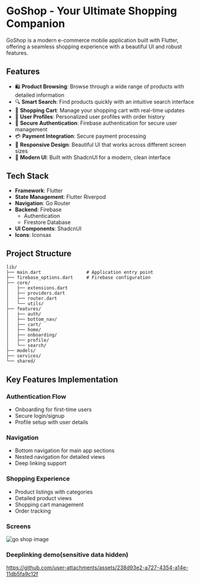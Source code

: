 # GoShop - Your Ultimate Shopping Companion

GoShop is a modern e-commerce mobile application built with Flutter, offering a seamless shopping experience with a beautiful UI and robust features.

## Features

- 🛍️ **Product Browsing**: Browse through a wide range of products with detailed information
- 🔍 **Smart Search**: Find products quickly with an intuitive search interface
- 🛒 **Shopping Cart**: Manage your shopping cart with real-time updates
- 👤 **User Profiles**: Personalized user profiles with order history
- 🔐 **Secure Authentication**: Firebase authentication for secure user management
- 💳 **Payment Integration**: Secure payment processing
- 📱 **Responsive Design**: Beautiful UI that works across different screen sizes
- 🌙 **Modern UI**: Built with ShadcnUI for a modern, clean interface

## Tech Stack

- **Framework**: Flutter
- **State Management**: Flutter Riverpod
- **Navigation**: Go Router
- **Backend**: Firebase
  - Authentication
  - Firestore Database
- **UI Components**: ShadcnUI
- **Icons**: Iconsax


## Project Structure

```
lib/
├── main.dart                 # Application entry point
├── firebase_options.dart     # Firebase configuration
├── core/
│   ├── extensions.dart
│   ├── providers.dart
│   ├── router.dart
│   └── utils/
├── features/
│   ├── auth/
│   ├── bottom_nav/
│   ├── cart/
│   ├── home/
│   ├── onboarding/
│   ├── profile/
│   └── search/
├── models/
├── services/
└── shared/
```

## Key Features Implementation

### Authentication Flow
- Onboarding for first-time users
- Secure login/signup
- Profile setup with user details

### Navigation
- Bottom navigation for main app sections
- Nested navigation for detailed views
- Deep linking support

### Shopping Experience
- Product listings with categories
- Detailed product views
- Shopping cart management
- Order tracking

### Screens
![go shop image](https://github.com/user-attachments/assets/10c634c7-a6cf-45ca-bf1b-d98e64fb4e8b)

### Deeplinking demo(sensitive data hidden)
https://github.com/user-attachments/assets/238d93e2-a727-4354-a14e-11db5fa9c12f


